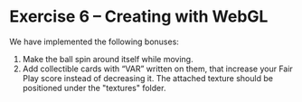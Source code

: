# Exercise 6 – Creating with WebGL
We have implemented the following bonuses:
1. Make the ball spin around itself while moving.
2. Add collectible cards with “VAR” written on them, that increase your Fair Play score
   instead of decreasing it. The attached texture should be positioned under the "textures" folder.